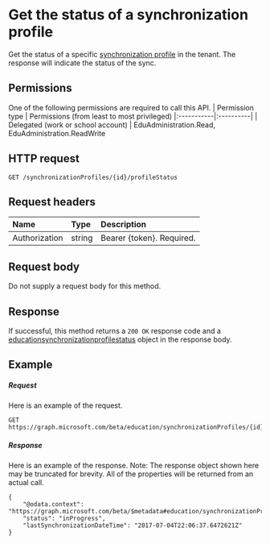 # Get the status of a synchronization profile

Get the status of a specific [synchronization profile](../resources/educationsynchronizationprofile.md) in the tenant. The response will indicate the status of the sync.

## Permissions
One of the following permissions are required to call this API.
| Permission type | Permissions (from least to most privileged)
|:-----------|:----------|
| Delegated (work or school account) | EduAdministration.Read, EduAdministration.ReadWrite

## HTTP request
<!-- { "blockType": "ignored" } -->
```http
GET /synchronizationProfiles/{id}/profileStatus
```

## Request headers
| Name       | Type | Description|
|:-----------|:------|:----------|
| Authorization  | string  | Bearer {token}. Required.  |

## Request body
Do not supply a request body for this method.
## Response
If successful, this method returns a `200 OK` response code and a [educationsynchronizationprofilestatus](../resources/educationsynchronizationprofilestatus.md) object in the response body.

## Example
##### Request
Here is an example of the request.
<!-- {
  "blockType": "request",
  "name": "get_synchronizationProfile_status"
}-->
```http
GET https://graph.microsoft.com/beta/education/synchronizationProfiles/{id}/profileStatus
```

##### Response
Here is an example of the response. Note: The response object shown here may be truncated for brevity. All of the properties will be returned from an actual call.
<!-- {
  "blockType": "response",
  "@odata.type": "microsoft.graph.educationsynchronizationprofilestatus",
} -->
```http
{
    "@odata.context": "https://graph.microsoft.com/beta/$metadata#education/synchronizationProfiles('{id}')/profileStatus/$entity",
    "status": "inProgress",
    "lastSynchronizationDateTime": "2017-07-04T22:06:37.6472621Z"
}
```